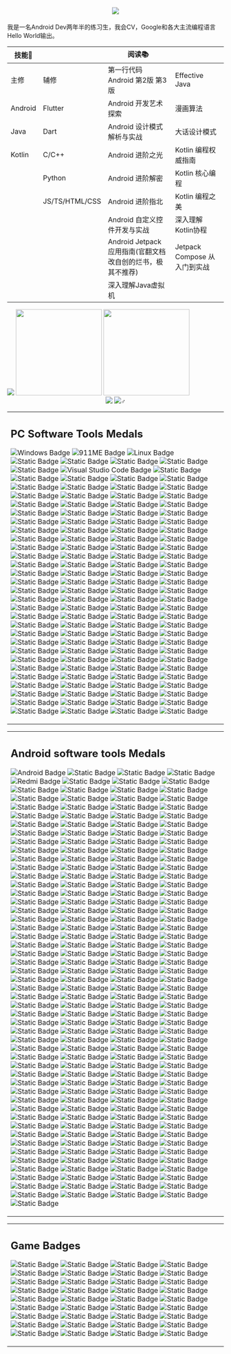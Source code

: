 <h1 align="center"> 
  <a href="https://sunguoqi.com/"> 
    <img src="https://readme-typing-svg.herokuapp.com/?lines=欢迎光临，大佬的点击让我的Github蓬荜生辉!&center=true&size=15"> 
  </a> 
</h1>

我是一名Android Dev两年半的练习生，我会CV，Google和各大主流编程语言Hello World输出。

<!-- 阅读书籍 -->
| 技能🌳    |                | 阅读📚                                   |                        |
|---------|----------------|----------------------------------------|------------------------|
| 主修      | 辅修             | 第一行代码 Android 第2版 第3版                  | Effective Java         |
| Android | Flutter        | Android 开发艺术探索                         | 漫画算法                   |
| Java    | Dart           | Android 设计模式解析与实战                      | 大话设计模式                 |
| Kotlin  | C/C++          | Android 进阶之光                           | Kotlin 编程权威指南          |
|         | Python         | Android 进阶解密                           | Kotlin 核心编程            |
|         | JS/TS/HTML/CSS | Android 进阶指北                           | Kotlin 编程之美            |
|         |                | Android 自定义控件开发与实战                     | 深入理解Kotlin协程           |
|         |                | Android Jetpack 应用指南(官翻文档改自创的烂书，极其不推荐) | Jetpack Compose 从入门到实战 |
|         |                | 深入理解Java虚拟机                            |                        |


<div>
  <!--个性签名-->
  <img src="https://quotes-github-readme.vercel.app/api?type=horizontal&theme=monokai&quote=人生如棋，落子无悔。如箭离弦，永不回头。&author=数星星的少年郎">
  <!-- 统计卡片 -->
  <img height="200px" width=”50%“ src="https://github-readme-stats.vercel.app/api?username=TooWhiteT&show_icons=true&count_private=true&hide=contribs,issues&theme=vue-dark&include_all_commits=true&bg_color=140DEG,4facfe,00f2fe&hide_border=true&locale=cn&icon_color=00f2fe&text_color=ffffff&title_color=e2af598"/>
  <img height="200px" width=”50%“ src="https://github-readme-stats.vercel.app/api/top-langs/?username=TooWhiteT&layout=compact&hide_title=true&bg_color=140DEG,4facfe,00f2fe&hide_border=true&text_color=ffffff"/>
</div>
<!-- 访问数据-->
<div align="center">
  <img src="https://komarev.com/ghpvc/?username=TooWhiteT&amp;label=Views&amp;color=0e75b6&amp;style=flat"style="max-width: 100%;">
  <img src="https://badges.pufler.dev/visits/TooWhiteT/TooWhiteT?color=black&logo=github&style=flat-square">♂
</div>

<!--电脑端
图标地址https://www.shields.io/badges
图标地址https://simpleicons.org/
设置示例
URL  https://img.shields.io/badge/Magisk%20%E9%9D%A2%E5%85%B7-%2368BC71
Markdown  ![Static Badge](https://img.shields.io/badge/Magisk%20%E9%9D%A2%E5%85%B7-%2368BC71)
HTML  <img alt="Static Badge" src="https://img.shields.io/badge/Magisk%20%E9%9D%A2%E5%85%B7-%2368BC71">
参数  
badgeContent   Magisk 面具-#68BC71 
-->
<table><td>
<H2>PC Software Tools Medals</H2>

![Windows Badge](https://img.shields.io/badge/Windows-0078D6?logo=windows&logoColor=fff&style=flat)
![911ME Badge](https://img.shields.io/badge/%E9%9B%B7%E7%A5%9E%20911%20ME-%23541BAE?logo=Alienware&logoColor=white)
![Linux Badge](https://img.shields.io/badge/Linux-FCC624?logo=linux&logoColor=000&style=flat)
![Static Badge](https://img.shields.io/badge/Kali%20Linux-%23557C94?logo=Kali%20Linux&logoColor=white)
![Static Badge](https://img.shields.io/badge/RedHat%20Linux-%23EE0000?logo=RedHat%20Linux&logoColor=white)
![Static Badge](https://img.shields.io/badge/ubunto%20Linux-%23E95420?logo=ubuntu%20Linux&logoColor=white)
![Static Badge](https://img.shields.io/badge/Deepin%20Linux-%23007CFF?logo=Deepin%20Linux&logoColor=white)
![Static Badge](https://img.shields.io/badge/Telegram%20Desktop-%2326A5E4?logo=Telegram&logoColor=white)
![Visual Studio Code Badge](https://img.shields.io/badge/Visual%20Studio%20Code-007ACC?logo=visualstudiocode&logoColor=fff&style=flat)
![Static Badge](https://img.shields.io/badge/Arch%20Linux-%231793D1?logo=Arch%20Linux&logoColor=white)
![Static Badge](https://img.shields.io/badge/GitHub%20Desktop-%23181717?logo=GitHub&logoColor=white)
![Static Badge](https://img.shields.io/badge/VMware%20Workstation%20Pro%20%E8%99%9A%E6%8B%9F%E6%9C%BA-%23607078?logoColor=white)
![Static Badge](https://img.shields.io/badge/Tencent%20QQ-%23EB1923?logo=tencentqq&logoColor=white)
![Static Badge](https://img.shields.io/badge/WeChat-%2307C160?logo=wechat&logoColor=white)
![Static Badge](https://img.shields.io/badge/YouDao%20%E6%9C%89%E9%81%93%E7%BF%BB%E8%AF%91-%23FF0000?logoColor=white)
![Static Badge](https://img.shields.io/badge/WGestures%20%20%E9%BC%A0%E6%A0%87%E6%89%8B%E5%8A%BF-%2340AEF0?logoColor=white)
![Static Badge](https://img.shields.io/badge/uTools%20%20%E8%B6%85%E7%BA%A7%E9%9D%A2%E6%9D%BF-%230C0C0E?logoColor=white)
![Static Badge](https://img.shields.io/badge/To%20Desk%20%E8%BF%9C%E7%A8%8B%E6%8E%A7%E5%88%B6-%2340AEF0?logoColor=white)
![Static Badge](https://img.shields.io/badge/HuoRong%20%E7%81%AB%E7%BB%92%E7%94%B5%E8%84%91%E7%AE%A1%E5%AE%B6-%23FF9E0F?logoColor=white)
![Static Badge](https://img.shields.io/badge/FxSound%20%E9%9F%B3%E6%95%88%E5%9D%87%E8%A1%A1%E5%99%A8-%23000000?logoColor=white)
![Static Badge](https://img.shields.io/badge/Spacedesk%20%E6%97%A0%E7%BA%BF%E6%8B%93%E5%B1%95%E5%B1%8F%E5%B9%95-%23006600?logoColor=white)
![Static Badge](https://img.shields.io/badge/Snipaste%20%E5%BF%AB%E6%8D%B7%E6%88%AA%E5%9B%BE-%2341454A?logoColor=white)
![Static Badge](https://img.shields.io/badge/Clipdiary%20%E5%89%AA%E5%88%87%E6%9D%BF%E5%8E%86%E5%8F%B2-%23FFA500?logoColor=white)
![Static Badge](https://img.shields.io/badge/Xshell%20%E7%BB%88%E7%AB%AF%E8%BF%9E%E6%8E%A5-%23006600?logoColor=white)
![Static Badge](https://img.shields.io/badge/AutoHideDesktopicon%20%E9%9A%90%E8%97%8F%E6%A1%8C%E9%9D%A2%E5%9B%BE%E6%A0%87-%23541BAE?logoColor=white)
![Static Badge](https://img.shields.io/badge/Clash%20VPN%E8%BF%9E%E6%8E%A5-%23A5915F?logoColor=white)
![Static Badge](https://img.shields.io/badge/Xunfei%20%E8%AE%AF%E9%A3%9E%E8%BE%93%E5%85%A5%E6%B3%95-%23003DFF?logoColor=white)
![Static Badge](https://img.shields.io/badge/TanChuangDingWei%20%E7%A8%8B%E5%BA%8F%E7%BB%88%E6%AD%A2%E5%99%A8-%23003DFF?logoColor=white)
![Static Badge](https://img.shields.io/badge/Alist%20%E4%BA%91%E7%9B%98%E6%8C%82%E8%BD%BD-%235A0EF8?logoColor=white)
![Static Badge](https://img.shields.io/badge/Backiee%20%E9%AB%98%E6%B8%85%E5%A3%81%E7%BA%B8-%23FF0000?logoColor=white)
![Static Badge](https://img.shields.io/badge/BookxNote%20%E7%94%B5%E5%AD%90%E4%B9%A6%E9%98%85%E8%AF%BB%E5%99%A8-%2300A98F?logoColor=white)
![Static Badge](https://img.shields.io/badge/Everything%20%E6%96%87%E4%BB%B6%E6%90%9C%E7%B4%A2-%23FF9E0F?logoColor=white)
![Static Badge](https://img.shields.io/badge/SecureCRT%20%E7%BB%88%E7%AB%AF%E8%BF%9E%E6%8E%A5-%23000B1D?logoColor=white)
![Static Badge](https://img.shields.io/badge/ScreenRecorder%20%E8%A7%86%E9%A2%91%E6%A0%BC%E5%BC%8F%E8%BD%AC%E6%8D%A2-%235A45FF?logoColor=white)
![Static Badge](https://img.shields.io/badge/DnsJumper%20DNS%E4%BC%98%E9%80%89-%230ABF53?logoColor=white)
![Static Badge](https://img.shields.io/badge/Notepad3%20%E7%AE%80%E5%8D%95%E9%AB%98%E4%BA%AE%E6%96%87%E6%9C%AC%E7%BC%96%E8%BE%91%E5%99%A8-%23FF0000?logoColor=white)
![Static Badge](https://img.shields.io/badge/Bandicame%20%E7%8F%AD%E8%BF%AA%E5%BD%95%E5%B1%8F-%23FF5A00?logoColor=white)
![Static Badge](https://img.shields.io/badge/Windows%2011%20Manager%20%E7%B3%BB%E7%BB%9F%E7%AE%A1%E7%90%86-%23A100FF?logoColor=white)
![Static Badge](https://img.shields.io/badge/MemReduct%20%E5%86%85%E5%AD%98%E6%B8%85%E7%90%86-%2383B81A?logoColor=white)
![Static Badge](https://img.shields.io/badge/Microsoft%20Edge%20%E6%B5%8F%E8%A7%88%E5%99%A8-%23006600?logoColor=white)
![Static Badge](https://img.shields.io/badge/FireFox%20%E6%B5%8F%E8%A7%88%E5%99%A8-%23FF0000?logoColor=white)
![Static Badge](https://img.shields.io/badge/QQmusic%20QQ%E9%9F%B3%E4%B9%90-%2383B81A?logoColor=white)
![Static Badge](https://img.shields.io/badge/Dock%20%E7%8A%B6%E6%80%81%E6%A0%8F%E4%BC%98%E5%8C%96-%23A100FF?logoColor=white)
![Static Badge](https://img.shields.io/badge/Trays%20%E7%8A%B6%E6%80%81%E6%A0%8F%E9%80%8F%E6%98%8E-%2331A8FF?logoColor=white)
![Static Badge](https://img.shields.io/badge/Iqiyi%20%E7%88%B1%E5%A5%87%E8%89%BA%E4%B8%87%E8%83%BD%E6%92%AD%E6%94%BE%E5%99%A8-%230ABF53?logoColor=white)
![Static Badge](https://img.shields.io/badge/Potplayer%20%E4%B8%87%E8%83%BD%E6%92%AD%E6%94%BE%E5%99%A8-%2302458D?logoColor=white)
![Static Badge](https://img.shields.io/badge/Steam%20%E6%B8%B8%E6%88%8F%E5%B9%B3%E5%8F%B0-%237D00FF?logo=steam&logoColor=white)
![Static Badge](https://img.shields.io/badge/WPS%20Office%20%E5%8A%9E%E5%85%AC%E5%B7%A5%E5%85%B7-%23FC4C02?logoColor=white)
![Static Badge](https://img.shields.io/badge/Gitmind%20%E6%80%9D%E7%BB%B4%E5%AF%BC%E5%9B%BE-%23FF9E0F?logoColor=white)
![Static Badge](https://img.shields.io/badge/Git%20%E7%89%88%E6%9C%AC%E6%8E%A7%E5%88%B6-%23F05032?logo=Git&logoColor=white)
![Static Badge](https://img.shields.io/badge/Thunder%20%E8%BF%85%E9%9B%B7-%230085CA?logoColor=white)
![Static Badge](https://img.shields.io/badge/Xftp%20%E6%96%87%E4%BB%B6%E4%BC%A0%E8%BE%93-%23006600?logoColor=white)
![Static Badge](https://img.shields.io/badge/WangYi%20Music%20%E7%BD%91%E6%98%93%E4%BA%91%E9%9F%B3%E4%B9%90-%23FF0000?logoColor=white)
![Static Badge](https://img.shields.io/badge/VNC%20Viewer%20%E8%99%9A%E6%8B%9F%E7%BD%91%E7%BB%9C%E6%8E%A7%E5%88%B6%E5%8F%B0-%23000000?logoColor=white)
![Static Badge](https://img.shields.io/badge/Tencent%20Meet%20%E8%85%BE%E8%AE%AF%E4%BC%9A%E8%AE%AE-%23512BD4?logoColor=white)
![Static Badge](https://img.shields.io/badge/FirPE%20%E7%B3%BB%E7%BB%9F%E9%A2%84%E5%AE%89%E8%A3%85-%230170FE?logoColor=white)
![Static Badge](https://img.shields.io/badge/BlueStacks%20%E5%AE%89%E5%8D%93%E6%A8%A1%E6%8B%9F%E5%99%A8-%2383B81A?logoColor=white)
![Static Badge](https://img.shields.io/badge/Leidian%20%E9%9B%B7%E7%94%B5%E5%AE%89%E5%8D%93%E6%A8%A1%E6%8B%9F%E5%99%A8-%23FF9E0F?logoColor=white)
![Static Badge](https://img.shields.io/badge/VirtualDrivemaster%20%E8%99%9A%E6%8B%9F%E5%85%89%E9%A9%B1-%23FF4747?logoColor=white)
![Static Badge](https://img.shields.io/badge/Cisco%20Packet%20Tracer%20%E6%80%9D%E7%A7%91%E7%BD%91%E7%BB%9C%E6%A8%A1%E6%8B%9F%E5%99%A8-%230ABF53?logoColor=white)
![Static Badge](https://img.shields.io/badge/H3C%20Cloud%20Lab%20%E5%8D%8E%E4%B8%89%E7%BD%91%E7%BB%9C%E6%A8%A1%E6%8B%9F%E5%99%A8-%23C22127?logoColor=white)
![Static Badge](https://img.shields.io/badge/Eclipse%20IDE%20%20IDE%E5%BC%80%E5%8F%91%E5%B7%A5%E5%85%B7-%23A81C7D?logoColor=white)
![Static Badge](https://img.shields.io/badge/Fiddler%20%E7%BD%91%E7%BB%9C%E5%97%85%E6%8E%A2%E5%99%A8-%2368A51C?logoColor=white)
![Static Badge](https://img.shields.io/badge/CSNAS%20%E7%A7%91%E6%9D%A5%E7%BD%91%E7%BB%9C%E5%88%86%E6%9E%90-%23A8B9CC?logoColor=white)
![Static Badge](https://img.shields.io/badge/V2ray%20VPN%E8%BF%9E%E6%8E%A5-%230052CC?logoColor=white)
![Static Badge](https://img.shields.io/badge/Rengong%20Desktop%20%E4%BA%8C%E6%AC%A1%E5%85%83%E4%BA%BA%E5%B7%A5%E6%A1%8C%E9%9D%A2-%230062AD?logoColor=white)
![Static Badge](https://img.shields.io/badge/Bitdock%20%E5%B7%A5%E5%85%B7%E6%A0%8F%E4%BC%98%E5%8C%96-%23EE6123?logoColor=white)
![Static Badge](https://img.shields.io/badge/GNS3%20%E7%BD%91%E7%BB%9C%E4%BB%BF%E7%9C%9F-%2300DD00?logoColor=white)
![Static Badge](https://img.shields.io/badge/Wireshark%20%E7%BD%91%E7%BB%9C%E5%88%86%E6%9E%90-%23EE3322?logoColor=white)
![Static Badge](https://img.shields.io/badge/MSY2%20%20Linux%20%E7%BB%88%E7%AB%AF%E5%A4%96%E5%A3%B3-%2377216F?logoColor=white)
![Static Badge](https://img.shields.io/badge/Nmap%20%E7%BD%91%E7%BB%9C%E6%89%AB%E6%8F%8F-%2300C244?logoColor=white)
![Static Badge](https://img.shields.io/badge/Pycharm%20%E4%BB%A3%E7%A0%81%E7%BC%96%E8%BE%91%E5%99%A8-%23000000?logoColor=white)
![Static Badge](https://img.shields.io/badge/Specinker%20%E9%9F%B3%E4%B9%90%E5%8F%AF%E8%A7%86%E5%8C%96-%23FF0000?logoColor=white)
![Static Badge](https://img.shields.io/badge/TypeEasy%20%E9%87%91%E5%B1%B1%E6%89%93%E5%AD%97%E9%80%9A-%23FF9E0F?logoColor=white)
![Static Badge](https://img.shields.io/badge/WSL%20%E5%AE%89%E5%8D%93%E5%AD%90%E7%B3%BB%E7%BB%9F-%2368BC71?logoColor=white)
![Static Badge](https://img.shields.io/badge/StarWind%20V2V%20Converter%20%E9%95%9C%E5%83%8F%E8%BD%AC%E6%8D%A2-%239999FF?logoColor=white)
![Static Badge](https://img.shields.io/badge/Virtualbox%20%E5%BC%80%E6%BA%90%E8%99%9A%E6%8B%9F%E6%9C%BA-%237E4DD2?logoColor=white)
![Static Badge](https://img.shields.io/badge/ADB%20%E5%AE%89%E5%8D%93%E8%B0%83%E8%AF%95%E6%A1%A5-%2300B388?logoColor=white)
![Static Badge](https://img.shields.io/badge/Lively%20Wallpaper%20%E5%BC%80%E6%BA%90%E8%A7%86%E9%A2%91%E5%A3%81%E7%BA%B8-%23E9568E?logoColor=white)
![Static Badge](https://img.shields.io/badge/Collithel%20Windows%20%E8%B6%85%E7%BA%A7%E7%AE%A1%E7%90%86%E5%99%A8-%239146FF?logoColor=white)
![Static Badge](https://img.shields.io/badge/Chipgenius%20USB%E8%8A%AF%E7%89%87%E6%A3%80%E6%B5%8B-%233DDC84?logoColor=white)
![Static Badge](https://img.shields.io/badge/IDM%20%E7%BD%91%E7%BB%9C%E4%B8%8B%E8%BD%BD%E5%99%A8-%230033FF?logoColor=white)
![Static Badge](https://img.shields.io/badge/AOMEIPartAssist%20%E5%82%B2%E6%A2%85%E5%88%86%E5%8C%BA-%233399FF?logoColor=white)
![Static Badge](https://img.shields.io/badge/DiskGenius%20%E5%A4%A9%E6%89%8D%E5%88%86%E5%8C%BA-%23F8DC75?logoColor=white)
![Static Badge](https://img.shields.io/badge/Rufus%20%E5%90%AF%E5%8A%A8U%E7%9B%98%E5%88%B6%E4%BD%9C%E5%99%A8-%230D96F6?logoColor=white)
![Static Badge](https://img.shields.io/badge/HEU%20KMS%20%20%E7%B3%BB%E7%BB%9F%E6%BF%80%E6%B4%BB-%231904DA?logoColor=white)
![Static Badge](https://img.shields.io/badge/Process%20Lasso%20%E8%BF%9B%E7%A8%8B%E4%BC%98%E5%8C%96-%2349B48A?logoColor=white)
![Static Badge](https://img.shields.io/badge/UltraISO%20%E9%95%9C%E5%83%8F%E5%88%B6%E4%BD%9C-%23FF5A00?logoColor=white)
![Static Badge](https://img.shields.io/badge/SQLiteSpy%20%E6%95%B0%E6%8D%AE%E5%BA%93%E7%AE%A1%E7%90%86-%2313AFF0?logoColor=white)
![Static Badge](https://img.shields.io/badge/WinBin2Iso%20%E4%BA%8C%E8%BF%9B%E5%88%B6%E8%BD%AC%E9%95%9C%E5%83%8F-%23E40046?logoColor=white)
![Static Badge](https://img.shields.io/badge/Quicker%20%E5%BF%AB%E9%80%9F%E5%90%AF%E5%8A%A8%E5%99%A8-%233884FF?logoColor=white)
![Static Badge](https://img.shields.io/badge/QuickCut%20%E5%BC%80%E6%BA%90%E8%A7%86%E9%A2%91%E5%A4%84%E7%90%86-%23ECD53F?logoColor=white)
![Static Badge](https://img.shields.io/badge/Directory%20Monitor%20%E6%96%87%E4%BB%B6%E5%A4%B9%E7%9B%91%E8%A7%86-%23FF0000?logoColor=white)
![Static Badge](https://img.shields.io/badge/ScreenToGif%20%E5%8A%A8%E6%80%81%E5%9B%BE%E7%89%87%E5%88%B6%E4%BD%9C-%239999FF?logoColor=white)
![Static Badge](https://img.shields.io/badge/MarineAquarium%20%E6%B5%B7%E5%BA%95%E4%B8%96%E7%95%8C%E5%B1%8F%E5%B9%95%E4%BF%9D%E6%8A%A4-%230DBDFF?logoColor=white)
![Static Badge](https://img.shields.io/badge/Shadow%20Defender%20%E5%BD%B1%E5%AD%90%E7%B3%BB%E7%BB%9F-%237E4DD2?logoColor=white)
![Static Badge](https://img.shields.io/badge/Enigmavb%20%E5%8D%95%E5%90%AF%E5%8A%A8%E7%A8%8B%E5%BA%8F%E5%88%B6%E4%BD%9C-%23FF0000?logoColor=white)
![Static Badge](https://img.shields.io/badge/HttpDataServer%20%E7%BD%91%E7%BB%9C%E6%96%87%E4%BB%B6%E6%9C%8D%E5%8A%A1%E5%99%A8-%234053D6?logoColor=white)
![Static Badge](https://img.shields.io/badge/Appserv%20%20PHP%20%E7%BD%91%E9%A1%B5%E6%9E%B6%E7%AB%99%E5%B7%A5%E5%85%B7%E7%BB%84%E5%90%88%E5%8C%85-%23FF4F8B?logoColor=white)
![Static Badge](https://img.shields.io/badge/Aida64%20%E6%80%A7%E8%83%BD%E6%B5%8B%E8%AF%95-%23FF6A00?logoColor=white)
![Static Badge](https://img.shields.io/badge/Wiztree%20Portable%20%E6%96%87%E4%BB%B6%E7%9B%AE%E5%BD%95%E5%88%86%E6%9E%90-%23232F3E?logoColor=white)
![Static Badge](https://img.shields.io/badge/WifiInfoView%20%E6%97%A0%E7%BA%BF%E7%BD%91%E7%BB%9C%E4%BF%A1%E6%81%AF%E6%9F%A5%E7%9C%8B-%23569A31?logoColor=white)
![Static Badge](https://img.shields.io/badge/LostMyPassword%20%E5%AF%86%E7%A0%81%E6%89%BE%E5%9B%9E-%233DDC84?logoColor=white)
![Static Badge](https://img.shields.io/badge/Motrix%20%E7%BD%91%E7%BB%9C%E4%B8%8B%E8%BD%BD%E5%99%A8-%23DD0031?logoColor=white)
![Static Badge](https://img.shields.io/badge/Xdown%20%E7%BD%91%E7%BB%9C%E4%B8%8B%E8%BD%BD%E5%99%A8-%23173B3F?logoColor=white)
![Static Badge](https://img.shields.io/badge/BitComet%20%E7%BD%91%E7%BB%9C%E4%B8%8B%E8%BD%BD%E5%99%A8-%23A81C7D?logoColor=white)
![Static Badge](https://img.shields.io/badge/Gnirehtet%20USB%E7%BD%91%E7%BB%9C%E5%85%B1%E4%BA%AB-%23A81C7D?logoColor=white)
![Static Badge](https://img.shields.io/badge/Dism%20%E9%95%9C%E5%83%8F%E7%AE%A1%E7%90%86-%23E8E8E8?logoColor=white)
![Static Badge](https://img.shields.io/badge/WPD%20%E6%9D%83%E9%99%90%E7%AE%A1%E7%90%86-%23FDEE21?logoColor=white)
![Static Badge](https://img.shields.io/badge/WTGA%20U%E7%9B%98%E7%B3%BB%E7%BB%9F-%23E6526F?logoColor=white)
![Static Badge](https://img.shields.io/badge/Ventoy%20U%E7%9B%98%E7%B3%BB%E7%BB%9F-%23F09D13?logoColor=white)
![Static Badge](https://img.shields.io/badge/7zip%20%E5%BC%80%E6%BA%90%E5%8E%8B%E7%BC%A9%E5%8C%85%E7%AE%A1%E7%90%86%E5%99%A8-%23ED145B?logoColor=white)
![Static Badge](https://img.shields.io/badge/Keyda%20%E9%94%AE%E7%9B%98%E9%9F%B3%E6%95%88-%23311C87?logoColor=white)
![Static Badge](https://img.shields.io/badge/Letasoft%20Sound%20Booster%20%E9%9F%B3%E9%87%8F%E6%94%BE%E5%A4%A7%E5%99%A8-%23231F20?logoColor=white)
![Static Badge](https://img.shields.io/badge/TUPortable%20%E5%B9%B2%E5%87%80%E5%8D%B8%E8%BD%BD%E7%A8%8B%E5%BA%8F-%23F09D13?logoColor=white)
![Static Badge](https://img.shields.io/badge/ProjectEye%20%E4%BD%BF%E7%94%A8%E6%97%B6%E9%97%B4%E6%8F%90%E9%86%92-%23FDEE21?logoColor=white)
![Static Badge](https://img.shields.io/badge/WinFR%20%E6%95%B0%E6%8D%AE%E6%81%A2%E5%A4%8D-%23311C87?logoColor=white)
![Static Badge](https://img.shields.io/badge/ScreenWings%20%E9%98%B2%E5%BD%95%E5%B1%8F-%239933CC?logoColor=white)
![Static Badge](https://img.shields.io/badge/Baidu%20Pan%20%E7%99%BE%E5%BA%A6%E7%BD%91%E7%9B%98-%23F8DC75?logoColor=white)
![Static Badge](https://img.shields.io/badge/Aliyundrive%20%E9%98%BF%E9%87%8C%E7%BD%91%E7%9B%98-%230D96F6?logoColor=white)
![Static Badge](https://img.shields.io/badge/XunLei%20Pan%20%E8%BF%85%E9%9B%B7%E7%BD%91%E7%9B%98-%23EF7B4D?logoColor=white)
![Static Badge](https://img.shields.io/badge/Quark%20Pan%20%E5%A4%B8%E5%85%8B%E7%BD%91%E7%9B%98-%2368A51C?logoColor=white)
<td>
</table>

<!--安卓徽章
图标地址https://www.shields.io/badges
图标地址https://simpleicons.org/
设置示例
URL  https://img.shields.io/badge/Magisk%20%E9%9D%A2%E5%85%B7-%2368BC71
Markdown  ![Static Badge](https://img.shields.io/badge/Magisk%20%E9%9D%A2%E5%85%B7-%2368BC71)
HTML  <img alt="Static Badge" src="https://img.shields.io/badge/Magisk%20%E9%9D%A2%E5%85%B7-%2368BC71">
参数  
badgeContent   Magisk 面具-#68BC71 
-->
<table><td>
<H2>Android software tools Medals</H2>

![Android Badge](https://img.shields.io/badge/Android-%233DDC84?logo=Android&logoColor=white)
![Static Badge](https://img.shields.io/badge/Xiaomi%20Pad%205%20for%20Windows%2FAndroid-%2329F1FB?logo=SourceHut&logoColor=white)
![Static Badge](https://img.shields.io/badge/Xiaomi%20Buds%204%20Pro-%23BC52EE?logo=xiaomi&logoColor=white)
![Static Badge](https://img.shields.io/badge/Redmi%20Watch%203-%23FF6900?logo=xiaomi&logoColor=white)
![Redmi Badge](https://img.shields.io/badge/Redmi%20K50%20Ultra-%23FF6550?logo=xiaomi&logoColor=white)
![Static Badge](https://img.shields.io/badge/Redmi%20K30-%23FF6900?logo=xiaomi&logoColor=white)
![Static Badge](https://img.shields.io/badge/Redmi%20Note%207-%23FF6900?logo=xiaomi&logoColor=white)
![Static Badge](https://img.shields.io/badge/Redmi%20Note%204-%23FF6900?logo=xiaomi&logoColor=white)
![Static Badge](https://img.shields.io/badge/Redmi%20Note-%23FF6900?logo=xiaomi&logoColor=white)
![Static Badge](https://img.shields.io/badge/Xiaomi%202A-%23FF6900?logo=xiaomi&logoColor=white)
![Static Badge](https://img.shields.io/badge/FV%E6%82%AC%E6%B5%AE%E7%90%83-%23C925D1?logoColor=white)
![Static Badge](https://img.shields.io/badge/BookxNote%20%E7%94%B5%E5%AD%90%E4%B9%A6%E9%98%85%E8%AF%BB%E5%99%A8-%23512BD4?logoColor=white)
![Static Badge](https://img.shields.io/badge/Muviz%20Edge%20%E9%9F%B3%E4%B9%90%E5%8F%AF%E8%A7%86%E5%8C%96-%2340AEF0?logoColor=white)
![Static Badge](https://img.shields.io/badge/OffScreen%20%E4%BD%BF%E7%94%A8%E6%97%B6%E9%97%B4%E6%8F%90%E9%86%92-%23ECD53F?logoColor=white)
![Static Badge](https://img.shields.io/badge/Termux%20%E8%B6%85%E7%BA%A7%E7%BB%88%E7%AB%AF-%23000000?logoColor=white)
![Static Badge](https://img.shields.io/badge/DNS%20Changer%20DNS%E5%88%87%E6%8D%A2-%23EF2D5E?logoColor=white)
![Static Badge](https://img.shields.io/badge/DevCheck%20%E7%B3%BB%E7%BB%9F%E4%BF%A1%E6%81%AF-%23071D49?logoColor=white)
![Static Badge](https://img.shields.io/badge/WiFiAnalyzer%20%E6%97%A0%E7%BA%BF%E7%BD%91%E7%BB%9C%E6%9F%A5%E7%9C%8B-%2300A98F?logoColor=white)
![Static Badge](https://img.shields.io/badge/LocalSend%20%E5%B1%80%E5%9F%9F%E7%BD%91%E6%96%87%E4%BB%B6%E5%85%B1%E4%BA%AB-%23FF0000?logoColor=white)
![Static Badge](https://img.shields.io/badge/Magisk%20Root%E9%9D%A2%E5%85%B7-%2383B81A?logoColor=white)
![Static Badge](https://img.shields.io/badge/Edge%20%E6%B5%8F%E8%A7%88%E5%99%A8-%230085CA?logoColor=white)
![Static Badge](https://img.shields.io/badge/GitMind%20%E6%80%9D%E7%BB%B4%E5%AF%BC%E5%9B%BE-%2334567C?logoColor=white)
![Static Badge](https://img.shields.io/badge/Sharik%20%E5%B1%80%E5%9F%9F%E7%BD%91%E6%96%87%E4%BB%B6%E5%88%86%E4%BA%AB-%23000000?logoColor=white)
![Static Badge](https://img.shields.io/badge/ToDesk%20%E8%BF%9C%E7%A8%8B%E6%8E%A7%E5%88%B6-%23008FC7?logoColor=white)
![Static Badge](https://img.shields.io/badge/IDM%2B%20%E7%BD%91%E7%BB%9C%E4%B8%8B%E8%BD%BD%E5%99%A8-%23FF0000?logoColor=white)
![Static Badge](https://img.shields.io/badge/Clash%20VPN%E8%BF%9E%E6%8E%A5-%23071D49?logoColor=white)
![Static Badge](https://img.shields.io/badge/VPN%20%E7%83%AD%E7%82%B9-%238D73B0)
![Static Badge](https://img.shields.io/badge/AnXray%20VPN%E8%BF%9E%E6%8E%A5-%23FF9E0F?logoColor=white)
![Static Badge](https://img.shields.io/badge/KSWEB%20%E7%BD%91%E7%BB%9C%E5%BC%80%E5%8F%91%E6%9C%8D%E5%8A%A1%E5%99%A8-%23EA4AAA)
![Static Badge](https://img.shields.io/badge/Gmail%20%E8%B0%B7%E6%AD%8C%E9%82%AE%E7%AE%B1-%239999FF?logoColor=white)
![Static Badge](https://img.shields.io/badge/Play%20Store%20%E8%B0%B7%E6%AD%8C%E5%95%86%E5%BA%97-%2368BC71?logoColor=white)
![Static Badge](https://img.shields.io/badge/TapTap%20%E6%B8%B8%E6%88%8F%E5%95%86%E5%BA%97-%23892CA0?logoColor=white)
![Static Badge](https://img.shields.io/badge/APKPure%20%E8%BD%AF%E4%BB%B6%E5%95%86%E5%BA%97-%2334E27A?logoColor=white)
![Static Badge](https://img.shields.io/badge/Telegram%20%E5%B0%8F%E9%A3%9E%E6%9C%BA-%235A45FF?logoColor=white)
![Static Badge](https://img.shields.io/badge/Twitter%20%E6%8E%A8%E7%89%B9-%23FF0000?logoColor=white)
![Static Badge](https://img.shields.io/badge/You%20Tube%20%E6%B2%B9%E7%AE%A1-%23FF61F6?logoColor=white)
![Static Badge](https://img.shields.io/badge/PornHub%20%E9%BB%84%E8%89%B2-%23FF9A00?logoColor=white)
![Static Badge](https://img.shields.io/badge/BiliBili%20%E5%93%94%E5%93%A9%E5%93%94%E5%93%A9-%233584E3?logoColor=white)
![Static Badge](https://img.shields.io/badge/TIkTok%20%E6%8A%96%E9%9F%B3-%2377216F?logoColor=white)
![Static Badge](https://img.shields.io/badge/Linux%20Man%20%20Linux%20%E5%91%BD%E4%BB%A4-%239999FF?logoColor=white)
![Static Badge](https://img.shields.io/badge/F_Droid%20%E5%BA%94%E7%94%A8%E5%95%86%E5%BA%97-%23FF3366?logoColor=white)
![Static Badge](https://img.shields.io/badge/JuiceSSH%20%E5%8A%A0%E5%AF%86%E8%BF%9E%E6%8E%A5-%230ABF53?logoColor=white)
![Static Badge](https://img.shields.io/badge/VNC%20Viewer%20%E8%99%9A%E6%8B%9F%E6%98%BE%E7%A4%BA%E5%99%A8-%230B2343?logoColor=white)
![Static Badge](https://img.shields.io/badge/VMOS%20Pro%20%E5%AE%89%E5%8D%93%E8%99%9A%E6%8B%9F%E6%9C%BA-%23C22127?logoColor=white)
![Static Badge](https://img.shields.io/badge/Open2share%20%E5%BC%80%E6%94%BE%E5%88%86%E4%BA%AB%E6%96%87%E4%BB%B6-%237A1FA2?logoColor=white)
![Static Badge](https://img.shields.io/badge/Shizuku%20ADB%E6%9D%83%E9%99%90%E6%8E%A7%E5%88%B6-%2300B388?logoColor=white)
![Static Badge](https://img.shields.io/badge/Fake%20Location%20%E4%BD%8D%E7%BD%AE%E6%A8%A1%E6%8B%9F-%23FFDF6F?logoColor=white)
![Static Badge](https://img.shields.io/badge/VIPER%20HiFi%20%E6%97%A0%E6%8D%9F%E9%9F%B3%E4%B9%90-%2300B265?logoColor=white)
![Static Badge](https://img.shields.io/badge/Magisk%20%E9%9D%A2%E5%85%B7-%2368BC71)
![Static Badge](https://img.shields.io/badge/LSPosed%20%E8%80%81%E8%89%B2%E8%83%9A%E6%A8%A1%E5%9D%97-%23FF0082?logoColor=white)
![Static Badge](https://img.shields.io/badge/Cemiuiler%20MIUI%E7%B3%BB%E7%BB%9F%E4%BC%98%E5%8C%96-%2334567C?logoColor=%2334567C)
![Static Badge](https://img.shields.io/badge/Cleaner%20%E5%AD%98%E5%82%A8%E9%9A%94%E7%A6%BB-%239999FF)
![Static Badge](https://img.shields.io/badge/%E9%9A%90%E8%97%8F%E5%BA%94%E7%94%A8%E5%88%97%E8%A1%A8-%23D0271D)
![Static Badge](https://img.shields.io/badge/Applist%20Detector%20%E9%9A%90%E8%97%8F%E5%BA%94%E7%94%A8%E5%88%97%E8%A1%A8%E6%A3%80%E6%B5%8B-%2331A8FF)
![Static Badge](https://img.shields.io/badge/%E7%AE%97%E6%B3%95%E5%8A%A9%E6%89%8B%20%E8%B0%83%E8%AF%95%E5%B7%A5%E5%85%B7-%23ED2B88)
![Static Badge](https://img.shields.io/badge/%E9%9A%90%E8%97%8F%E6%9C%80%E8%BF%91%E4%BB%BB%E5%8A%A1-%23FFA500)
![Static Badge](https://img.shields.io/badge/AppRetention%20%E5%BA%94%E7%94%A8%E5%90%8E%E5%8F%B0%E4%BF%9D%E6%B4%BB-%2301FF95)
![Static Badge](https://img.shields.io/badge/webview%E4%B8%8A%E9%95%BF%E6%8C%89%E5%A4%8D%E5%88%B6%E9%93%BE%E6%8E%A5-%2340D1F5)
![Static Badge](https://img.shields.io/badge/Blocker%20%E8%BD%AF%E4%BB%B6%E5%8C%85%E7%AE%A1%E7%90%86%E5%99%A8-%233DDC84)
![Static Badge](https://img.shields.io/badge/%E5%88%9B%E5%BB%BA%E5%BF%AB%E6%8D%B7%E6%96%B9%E5%BC%8F-%2331A8FF)
![Static Badge](https://img.shields.io/badge/Dia%20%E5%AF%B9%E8%AF%9D%E6%A1%86%E5%BC%BA%E5%88%B6%E5%8F%96%E6%B6%88-%23F8991C)
![Static Badge](https://img.shields.io/badge/Guise%20%E8%AE%BE%E5%A4%87%E5%8F%82%E6%95%B0%E4%BF%AE%E6%94%B9-%23ED1C24)
![Static Badge](https://img.shields.io/badge/App%20Cloner%20%E5%BA%94%E7%94%A8%E5%85%8B%E9%9A%86-%2302A9FF)
![Static Badge](https://img.shields.io/badge/Inspeckage%20%E5%8A%A8%E6%80%81%E5%88%86%E6%9E%90%E5%B7%A5%E5%85%B7-%23FCBFBD)
![Static Badge](https://img.shields.io/badge/Wakey%20%E5%B1%8F%E5%B9%95%E5%B8%B8%E4%BA%AE-%23BC52EE)
![Static Badge](https://img.shields.io/badge/%E6%98%9F%E7%A9%BA%E8%AF%AD%E9%9F%B3%E7%A7%80%20%E8%B0%83%E7%94%A8%E6%96%87%E6%9C%AC%E8%AF%AD%E9%9F%B3%E6%9C%97%E8%AF%BB-%23F47216)
![Static Badge](https://img.shields.io/badge/Scene%20Root%E7%B3%BB%E7%BB%9F%E4%BC%98%E5%8C%96-%2300CCBC?logoColor=white)
![Static Badge](https://img.shields.io/badge/LX%20Music%20%E8%90%BD%E9%9B%AA%E9%9F%B3%E4%B9%90-%236CADDF?logoColor=white)
![Static Badge](https://img.shields.io/badge/Listen%201%20%E9%9F%B3%E4%B9%90%E5%BA%93-%231955FF?logoColor=white)
![Static Badge](https://img.shields.io/badge/M3u8loader%20%E5%9C%A8%E7%BA%BF%E8%A7%86%E9%A2%91%E4%B8%8B%E8%BD%BD%E5%99%A8-%2392003B?logoColor=white)
![Static Badge](https://img.shields.io/badge/Authenticator%20%20%E5%BE%AE%E8%BD%AF%E8%BA%AB%E4%BB%BD%E8%AE%A4%E8%AF%81%E5%99%A8-%2300F200?logoColor=white)
![Static Badge](https://img.shields.io/badge/Mushrooms%20app%20%E8%98%91%E8%8F%87%E7%9F%A5%E8%AF%86-%23F8C300?logoColor=white)
![Static Badge](https://img.shields.io/badge/Knots%203D%20%E7%BB%B3%E7%BB%93%E7%9F%A5%E8%AF%86-%23A50034?logoColor=white)
![Static Badge](https://img.shields.io/badge/Atlas%20%E4%BA%BA%E4%BD%93%E7%BB%93%E6%9E%84%E5%9B%BE-%23F46800)
![Static Badge](https://img.shields.io/badge/Human%20body%20(female)%20%20%E4%BA%BA%E4%BD%93%E7%BB%93%E6%9E%84%E5%9B%BE%E5%A5%B3-%23F46800)
![Static Badge](https://img.shields.io/badge/Human%20body%20(male)%20%20%E4%BA%BA%E4%BD%93%E7%BB%93%E6%9E%84%E5%9B%BE%E7%94%B7-%23F46800)
![Static Badge](https://img.shields.io/badge/Spacedesk%20%E6%97%A0%E7%BA%BF%E6%8B%93%E5%B1%95%E5%B1%8F%E5%B9%95-spacedesk?logoColor=white)
![Static Badge](https://img.shields.io/badge/PCAPdroid%20mitm%20%E6%B5%81%E9%87%8F%E6%95%B0%E6%8D%AE%E8%A7%A3%E5%AF%86-%23A70023?logoColor=white)
![Static Badge](https://img.shields.io/badge/Alook%20%E6%94%B6%E8%97%8F%E5%AF%BC%E8%88%AA%E6%B5%8F%E8%A7%88%E5%99%A8-%23007A73?logoColor=white)
![Static Badge](https://img.shields.io/badge/TIM%20QQ%E5%8A%9E%E5%85%AC%E7%89%88-%23FF9900?logoColor=white)
![Static Badge](https://img.shields.io/badge/%E5%B8%83%E4%B8%81%E6%89%AB%E6%8F%8F-%23FFF000?logoColor=white)
![Static Badge](https://img.shields.io/badge/%E6%89%8B%E6%9C%BAPPT-%23F01A30?logoColor=white)
![Static Badge](https://img.shields.io/badge/%E8%BF%9C%E7%A8%8B%E8%A7%A3%E9%94%81-%23F40552?logoColor=white)
![Static Badge](https://img.shields.io/badge/%E6%A3%80%E6%91%84-%2300AEEF?logoColor=white)
![Static Badge](https://img.shields.io/badge/%E5%B0%8FX%E5%88%86%E8%BA%AB-%233D03A7?logoColor=white)
![Static Badge](https://img.shields.io/badge/%E7%9F%AD%E4%BF%A1%E8%BD%AC%E5%8F%91%E5%99%A8-%23F2712B?logoColor=white)
![Static Badge](https://img.shields.io/badge/%E7%BA%A2%E5%8C%85%E7%8C%8E%E6%89%8B-%23FCEF40?logoColor=white)
![Static Badge](https://img.shields.io/badge/%E4%B8%AD%E5%9B%BD%E5%9C%B0%E5%9B%BE-%237F5AB6?logoColor=white)
![Static Badge](https://img.shields.io/badge/AGC%20gcam84%20%E8%B0%B7%E6%AD%8C%E7%9B%B8%E6%9C%BA-%232378FF96)
![Static Badge](https://img.shields.io/badge/LMC8.4%20GoogleCameraEngR15%20%E8%B0%B7%E6%AD%8C%E7%9B%B8%E6%9C%BA-%232378FF96)
![Static Badge](https://img.shields.io/badge/LMC8.4%20GoogleCameraEngR18F1%20%E8%B0%B7%E6%AD%8C%E7%9B%B8%E6%9C%BA-%232378FF96)
![Static Badge](https://img.shields.io/badge/samsung_ruler%20%E8%B0%B7%E6%AD%8C%E7%9B%B8%E6%9C%BA-%232378FF96)
![Static Badge](https://img.shields.io/badge/%E8%AF%95%E5%8F%91%E5%9E%8B%E7%9B%B8%E6%9C%BA-%232378FF96)
![Static Badge](https://img.shields.io/badge/ProCCD%20%E7%9B%B8%E6%9C%BA-%232378FF96)
![Static Badge](https://img.shields.io/badge/FIMO%20%E7%9B%B8%E6%9C%BA-%232378FF96)
![Static Badge](https://img.shields.io/badge/ReLens%20%E7%9B%B8%E6%9C%BA-%232378FF96)
![Static Badge](https://img.shields.io/badge/OldRoll%20%E7%9B%B8%E6%9C%BA-%232378FF96)
![Static Badge](https://img.shields.io/badge/Binoculars%2035x%20zoom%20%E7%9B%B8%E6%9C%BA-%232378FF96)
![Static Badge](https://img.shields.io/badge/%E9%9A%90%E7%A7%98%E7%9B%B8%E6%9C%BA-%232378FF96)
![Static Badge](https://img.shields.io/badge/%E7%8E%A9%E7%BE%8E%E7%9B%B8%E6%9C%BA-%232378FF96)
![Static Badge](https://img.shields.io/badge/%E7%9B%91%E6%8E%A7%E7%9B%B8%E6%9C%BA-%232378FF96)
![Static Badge](https://img.shields.io/badge/%E9%92%88%E5%AD%94%E6%8E%A2%E6%B5%8B%E5%99%A8%20%E7%9B%B8%E6%9C%BA-%232378FF96)
![Static Badge](https://img.shields.io/badge/%E5%B9%BF%E8%A7%92%E7%9B%B8%E6%9C%BA-%232378FF96)
![Static Badge](https://img.shields.io/badge/%E7%A9%BF%E6%90%AD-%2366E3FF?logoColor=white)
![Static Badge](https://img.shields.io/badge/%E5%8F%91%E5%9E%8B%E9%85%B7%E9%85%B7-%2300AFAA?logoColor=white)
![Static Badge](https://img.shields.io/badge/%E8%99%9A%E6%8B%9F%E8%AF%95%E8%A1%A3%E9%97%B4-%23FD3A5C?logoColor=white)
![Static Badge](https://img.shields.io/badge/%E9%9D%92%E8%97%A4%E4%B9%8B%E6%81%8B-%23FF4088?logoColor=white)
![Static Badge](https://img.shields.io/badge/%E9%BB%91%E8%80%B3-%23825794?logoColor=white)
![Static Badge](https://img.shields.io/badge/%E5%8F%AF%E8%AF%9D-%23E89313?logoColor=white)
![Static Badge](https://img.shields.io/badge/%E4%B8%80%E4%B8%AA-%23004994?logoColor=white)
![Static Badge](https://img.shields.io/badge/%E4%B8%8B%E5%8E%A8%E6%88%BF-%230D61FF?logoColor=white)
![Static Badge](https://img.shields.io/badge/%E9%A6%99%E5%93%88%E8%8F%9C%E8%B0%B1-%2325A162?logoColor=white)
![Static Badge](https://img.shields.io/badge/%E8%B1%86%E6%9E%9C%E7%BE%8E%E9%A3%9F-%23FFB3C7?logoColor=white)
![Static Badge](https://img.shields.io/badge/%E5%AE%B6%E5%B8%B8%E8%8F%9C%E5%81%9A%E6%B3%95-%23008080?logoColor=white)
![Static Badge](https://img.shields.io/badge/%E6%80%A5%E6%95%91%E6%89%8B%E5%86%8C-%23EF3939?logoColor=white)
![Static Badge](https://img.shields.io/badge/%E7%88%B1%E4%B8%AD%E5%8C%BB-%237F52FF?logoColor=white)
![Static Badge](https://img.shields.io/badge/%E4%B8%AD%E5%9B%BD%E6%B3%95%E5%BE%8B%E6%B3%95%E8%A7%84-%23990000?logoColor=white)
![Static Badge](https://img.shields.io/badge/%E7%8B%90%E7%8C%B4%E6%B5%8F%E8%A7%88%E5%99%A8-%237719AA?logoColor=white)
![Static Badge](https://img.shields.io/badge/%E9%85%B7%E5%AE%89-%235A6AB1?logoColor=white)
![Static Badge](https://img.shields.io/badge/%E8%B0%81%E5%96%9D%E9%85%92-%23660066?logoColor=white)
![Static Badge](https://img.shields.io/badge/%E5%A9%9A%E7%A4%BC%E7%BA%AA-%23E0234E?logoColor=white)
![Static Badge](https://img.shields.io/badge/%E6%AF%8F%E6%97%A5%E6%9F%A5%E7%BB%8F-%231CE783?logoColor=white)
![Static Badge](https://img.shields.io/badge/%E5%BE%AE%E8%AF%BB%E5%9C%A3%E7%BB%8F-%231F1E37?logoColor=white)
![Static Badge](https://img.shields.io/badge/%E4%B8%BB%E5%86%85%E5%9C%A3%E7%BB%8F-%2300FF00?logoColor=white)
![Static Badge](https://img.shields.io/badge/%E6%AF%8F%E6%97%A5%E7%81%B5%E4%BF%AE-%2396D7E8?logoColor=white)
![Static Badge](https://img.shields.io/badge/%E5%94%AF%E7%8B%AC%E5%9C%A3%E7%BB%8F-%23FF3900?logoColor=white)
![Static Badge](https://img.shields.io/badge/%E6%81%A9%E5%85%B8365-%23FFE033?logoColor=white)
![Static Badge](https://img.shields.io/badge/%E6%92%A9%E5%A6%B9%E5%AE%9D%E5%85%B8-%23FF66AA?logoColor=white)
![Static Badge](https://img.shields.io/badge/%E7%A6%8F%E9%9F%B3%E8%BD%BB%E9%9F%B3%E4%B9%90-%23F38020?logoColor=white)
![Static Badge](https://img.shields.io/badge/%E9%85%B7%E7%8B%97%E6%A6%82%E5%BF%B5%E7%89%88-%23F46A54?logoColor=white)
![Static Badge](https://img.shields.io/badge/%E7%BD%91%E6%98%93%E4%BA%91%E9%9F%B3%E4%B9%90-%23DD6620?logoColor=white)
![Static Badge](https://img.shields.io/badge/QQ%E9%9F%B3%E4%B9%90-%23575757?logoColor=white)
![Static Badge](https://img.shields.io/badge/%E9%85%B7%E7%8B%97%E9%9F%B3%E4%B9%90-%2309D3AC?logoColor=white)
![Static Badge](https://img.shields.io/badge/%E6%B5%AE%E6%B5%AE%E9%9B%B7%E8%BE%BE-%2323D96C?logoColor=white)
![Static Badge](https://img.shields.io/badge/%E5%BE%AE%E4%BF%A1-%23E9568E?logoColor=white)
![Static Badge](https://img.shields.io/badge/%E5%B8%86%E4%B9%A6-%23569A31?logoColor=white)
![Static Badge](https://img.shields.io/badge/%E8%BF%85%E9%9B%B7-%230078D2?logoColor=white)
![Static Badge](https://img.shields.io/badge/%E5%BD%A2%E8%89%B2-%23ED1C24?logoColor=white)
![Static Badge](https://img.shields.io/badge/%E5%B0%8F%E4%B9%A0%E6%83%AF-%23FFFF64)
![Static Badge](https://img.shields.io/badge/%E8%BF%9C%E7%A6%BB%E6%89%8B%E6%9C%BA-%23FFFF64)
![Static Badge](https://img.shields.io/badge/%E6%95%B0%E6%8D%AE%E5%A4%87%E4%BB%BD-%23ED1C24?logoColor=white)
![Static Badge](https://img.shields.io/badge/%E6%96%B0%E6%9C%BA%E8%A1%A8%20%E5%B1%8F%E4%BF%9D-%238D73B0)
![Static Badge](https://img.shields.io/badge/Fliclo%E7%BF%BB%E9%A1%B5%E6%97%B6%E9%92%9F%20%E5%B1%8F%E4%BF%9D-%238D73B0)
![Static Badge](https://img.shields.io/badge/%E9%9D%99%E9%BB%98%E4%B9%8B%E9%92%9F%20%E5%B1%8F%E4%BF%9D-%238D73B0)
![Static Badge](https://img.shields.io/badge/%E6%A4%92%E7%9B%90%E9%9F%B3%E4%B9%90-%23231F20?logoColor=white)
![Static Badge](https://img.shields.io/badge/%E5%BF%AB%E9%80%9F%E6%90%9C%E7%B4%A2-%23F44A53?logoColor=white)
![Static Badge](https://img.shields.io/badge/%E8%B0%B7%E6%AD%8C%E7%BF%BB%E8%AF%91-%23DDE072?logoColor=white)
![Static Badge](https://img.shields.io/badge/%E8%BD%BB%E5%90%AF%E5%8A%A8-%2349B48A?logoColor=white)
![Static Badge](https://img.shields.io/badge/QQ%E9%82%AE%E7%AE%B1-%23FDEE21?logoColor=white)
![Static Badge](https://img.shields.io/badge/%E8%85%BE%E8%AE%AF%E4%BC%9A%E8%AE%AE-%230E85CD?logoColor=white)
![Static Badge](https://img.shields.io/badge/%E6%88%92%E8%89%B2%E5%85%A8%E4%B9%A6-%23990000?logoColor=white)
![Static Badge](https://img.shields.io/badge/%E7%8A%B6%E6%80%81%E6%A0%8F%E6%AD%8C%E8%AF%8D-%23009FDB?logoColor=white)
![Static Badge](https://img.shields.io/badge/MT%E7%AE%A1%E7%90%86%E5%99%A8-%23000000?logoColor=white)
![Static Badge](https://img.shields.io/badge/ES%E6%96%87%E4%BB%B6%E6%B5%8F%E8%A7%88%E5%99%A8-%235A29E4?logoColor=white)
![Static Badge](https://img.shields.io/badge/%E5%A5%A5%E7%BB%B4%E4%BA%92%E5%8A%A8%E5%9C%B0%E5%9B%BE-%2366595C?logoColor=white)
![Static Badge](https://img.shields.io/badge/%E7%88%B1%E7%8E%A9%E6%9C%BA%E5%B7%A5%E5%85%B7%E7%AE%B1-%23E7157B?logoColor=white)
![Static Badge](https://img.shields.io/badge/%E7%BB%99%E6%9C%AA%E6%9D%A5%E5%86%99%E5%B0%81%E4%BF%A1-%2300CEC8?logoColor=white)
![Static Badge](https://img.shields.io/badge/%E7%BD%91%E7%BB%9C%E7%99%BE%E5%AE%9D%E7%AE%B1-%230AC18E?logoColor=white)
![Static Badge](https://img.shields.io/badge/%E5%8E%9F%E7%A5%9E%E6%A1%8C%E5%AE%A0-%235A45FF)
![Static Badge](https://img.shields.io/badge/Shimeji%20%E6%A1%8C%E9%9D%A2%E5%AE%A0%E7%89%A9-%23FF61F6)
![Static Badge](https://img.shields.io/badge/%E5%85%BD%E8%80%B3%E5%8A%A9%E6%89%8B-%237E4DD2)
![Static Badge](https://img.shields.io/badge/Live2DViewerEX%20%E5%8F%AF%E4%BA%92%E5%8A%A82D%E6%A1%8C%E9%9D%A2-%23FFDF6F)
![Static Badge](https://img.shields.io/badge/backiee%20%E5%A3%81%E7%BA%B8-%235ECE71)
![Static Badge](https://img.shields.io/badge/%E9%80%8F%E6%98%8E%E5%B1%8F%E5%B9%95%20%E5%A3%81%E7%BA%B8-%239013FE)
![Static Badge](https://img.shields.io/badge/%E9%80%8F%E6%98%8E%E5%B1%8F%E5%B9%95%20%E5%A3%81%E7%BA%B8-%239013FE)
![Static Badge](https://img.shields.io/badge/%E5%9C%B0%E7%90%833D%E5%8A%A8%E6%80%81%E5%A3%81%E7%BA%B8-%239013FE)
![Static Badge](https://img.shields.io/badge/%E6%88%91%E5%9C%A83D%E7%9A%84%E5%90%8D%E5%AD%97%E5%8A%A8%E6%80%81%E5%A3%81%E7%BA%B8-%239013FE)
![Static Badge](https://img.shields.io/badge/%E9%B1%BC%E6%B1%A0%E5%8A%A8%E6%80%81%E5%A3%81%E7%BA%B8-%239013FE)
![Static Badge](https://img.shields.io/badge/%E4%BA%BA%E5%B7%A5%E6%A1%8C%E9%9D%A2%E5%8A%A8%E6%80%81%E5%A3%81%E7%BA%B8-%239013FE)
![Static Badge](https://img.shields.io/badge/%E7%9F%A9%E9%98%B5%E5%8A%A8%E6%80%81%E5%A3%81%E7%BA%B8-%239013FE)
![Static Badge](https://img.shields.io/badge/DYNAMIC%20EARTH%20%E5%8A%A8%E6%80%81%E5%A3%81%E7%BA%B8-%239013FE)
![Static Badge](https://img.shields.io/badge/Aris%20%E9%BB%91%E5%AE%A2%E7%BB%88%E7%AB%AF%E6%A1%8C%E9%9D%A2-%239013FE)
![Static Badge](https://img.shields.io/badge/BETTA%20120HZ%20%E5%8A%A8%E6%80%81%E5%A3%81%E7%BA%B8-%239013FE)
![Static Badge](https://img.shields.io/badge/Darkify%20%E6%B7%B1%E8%89%B2%E5%A3%81%E7%BA%B8-%239013FE)
![Static Badge](https://img.shields.io/badge/Constellations%20Live%20Wallpaper%20%E5%8A%A8%E6%80%81%E5%A3%81%E7%BA%B8-%239013FE)
![Static Badge](https://img.shields.io/badge/A%E5%B1%8F%E5%8A%A8%E6%80%81%E5%A3%81%E7%BA%B8-%239013FE)
![Static Badge](https://img.shields.io/badge/%E5%85%83%E6%B0%94%E8%B4%B4%E8%B4%B4%20%E5%A3%81%E7%BA%B8-%239013FE)
![Static Badge](https://img.shields.io/badge/%E5%85%83%E6%B0%94%E5%A3%81%E7%BA%B8-%239013FE)
![Static Badge](https://img.shields.io/badge/%E8%B5%9B%E5%8D%9A%E5%A5%B3%E5%8F%8B-%23C925D1)
![Static Badge](https://img.shields.io/badge/VRoid%20%E4%BA%8C%E6%AC%A1%E5%85%83%E6%A8%A1%E5%9E%8B%E5%88%B6%E4%BD%9C-%230078D2)
![Static Badge](https://img.shields.io/badge/QR%20Generator%20%26%20Scanner%20%E4%BA%8C%E7%BB%B4%E7%A0%81%E5%88%B6%E4%BD%9C-%2349B48A)
![Static Badge](https://img.shields.io/badge/%E8%A7%86%E9%A2%91%E5%8E%8B%E7%BC%A9-%2301FF95)
![Static Badge](https://img.shields.io/badge/%E9%9F%B3%E4%B9%90%E5%89%AA%E8%BE%91%E5%A4%A7%E5%B8%88-%237952B3)
![Static Badge](https://img.shields.io/badge/Photoshop%20Express%20%E7%85%A7%E7%89%87%E7%BC%96%E8%BE%91%E5%99%A8-%23F26822)
![Static Badge](https://img.shields.io/badge/ViPER4Android%20%E9%9F%B3%E4%B9%90%E5%9D%87%E8%A1%A1%E5%99%A8-%2323E8E8E8)
![Static Badge](https://img.shields.io/badge/%E4%BD%8E%E9%9F%B3%E5%8A%A9%E6%8E%A8%E5%99%A8%E5%92%8C%E5%A3%B0%E9%9F%B3%E5%A2%9E%E5%BC%BA%E5%99%A8-%2323E8E8E8)
![Static Badge](https://img.shields.io/badge/Poweramp%20%E9%9F%B3%E4%B9%90%E5%9D%87%E8%A1%A1%E5%99%A8-%2323E8E8E8)
![Static Badge](https://img.shields.io/badge/%E7%88%B1%E5%8F%91%E7%94%B5-%23FF9C42)
![Static Badge](https://img.shields.io/badge/%E8%BD%AF%E7%9C%A0%E7%9C%A0%20%E4%BF%AE%E8%BA%AB%E5%85%BB%E5%BF%83-%2366CCBC)
![Static Badge](https://img.shields.io/badge/Now%E6%AD%A3%E5%BF%B5%E5%86%A5%E6%83%B3%20%E4%BF%AE%E8%BA%AB%E5%85%BB%E5%BF%83-%2366CCBC)
![Static Badge](https://img.shields.io/badge/%E5%91%A8%E5%85%AC%E8%A7%A3%E6%A2%A6%20%E4%BF%AE%E8%BA%AB%E5%85%BB%E5%BF%83-%2366CCBC)
![Static Badge](https://img.shields.io/badge/%E6%9C%A8%E9%B1%BC%E5%BF%B5%E4%BD%9B%E5%8A%A9%E6%89%8B%20%E4%BF%AE%E8%BA%AB%E5%85%BB%E5%BF%83-%2366CCBC)
![Static Badge](https://img.shields.io/badge/%E6%99%BA%E8%B0%B1%E6%B8%85%E8%A8%80%20AI%E5%A4%A7%E6%A8%A1%E5%9E%8B-%2358CC02)
![Static Badge](https://img.shields.io/badge/%E9%80%9A%E4%B9%89%E5%8D%83%E9%97%AE%20AI%E5%A4%A7%E6%A8%A1%E5%9E%8B-%2358CC02)
![Static Badge](https://img.shields.io/badge/%E8%AE%AF%E9%A3%9E%E6%98%9F%E7%81%AB%20AI%E5%A4%A7%E6%A8%A1%E5%9E%8B-%2358CC02)
![Static Badge](https://img.shields.io/badge/%E6%96%87%E5%BF%83%E4%B8%80%E8%A8%80%20AI%E5%A4%A7%E6%A8%A1%E5%9E%8B-%2358CC02)
![Static Badge](https://img.shields.io/badge/%E6%9C%89%E4%B8%BA%E7%AC%94%E8%AE%B0-%23FF5500)
![Static Badge](https://img.shields.io/badge/%E4%BA%AB%E5%81%9A%E7%AC%94%E8%AE%B0-%23FF5500)
![Static Badge](https://img.shields.io/badge/UpNote%20%E7%AC%94%E8%AE%B0-%23FF5500)
![Static Badge](https://img.shields.io/badge/%E6%80%9D%E6%BA%90%E7%AC%94%E8%AE%B0-%23FF5500)
![Static Badge](https://img.shields.io/badge/INKredible%20PRO%20%E7%AC%94%E8%AE%B0-%23FF5500)
</table>

<!--游戏徽章
图标地址https://www.shields.io/badges
图标地址https://simpleicons.org/
设置示例
URL  https://img.shields.io/badge/Magisk%20%E9%9D%A2%E5%85%B7-%2368BC71
Markdown  ![Static Badge](https://img.shields.io/badge/Magisk%20%E9%9D%A2%E5%85%B7-%2368BC71)
HTML  <img alt="Static Badge" src="https://img.shields.io/badge/Magisk%20%E9%9D%A2%E5%85%B7-%2368BC71">
参数  
badgeContent   Magisk 面具-#68BC71 
-->
<table><td>
<H2>Game Badges</H2>

![Static Badge](https://img.shields.io/badge/Richman-%E5%A4%A7%E5%AF%8C%E7%BF%81-%2321C25E?logoColor=white)
![Static Badge](https://img.shields.io/badge/Super%20Bunny%20Man-%E8%B6%85%E7%BA%A7%E5%85%94%E5%AD%90-%23FF6600?logoColor=white)
![Static Badge](https://img.shields.io/badge/Hill%20Climb%20Racing-%E7%99%BB%E5%B1%B1%E8%B5%9B%E8%BD%A6-%23FECE00?logoColor=white)
![Static Badge](https://img.shields.io/badge/Don't%20Tap%20The%20White%20Tile-%E5%88%AB%E8%B8%A9%E7%99%BD%E5%9D%97%E5%84%BF-%2361DAFB?logoColor=white)
![Static Badge](https://img.shields.io/badge/CarrotFantasy%20-%E4%BF%9D%E5%8D%AB%E8%90%9D%E5%8D%9C-%23EE0000?logoColor=white)
![Static Badge](https://img.shields.io/badge/Happy%20Cancellation-%E5%BC%80%E5%BF%83%E6%B6%88%E6%B6%88%E4%B9%90-%23FF7F7F?logoColor=white)
![Static Badge](https://img.shields.io/badge/Ski%20Safari-%E6%BB%91%E9%9B%AA%E5%A4%A7%E5%86%92%E9%99%A9-%2300C805?logoColor=white)
![Static Badge](https://img.shields.io/badge/Plants%20vs.%20Zombies-%E6%A4%8D%E7%89%A9%E5%A4%A7%E6%88%98%E5%83%B5%E5%B0%B8-%23525DDC?logoColor=white)
![Static Badge](https://img.shields.io/badge/Super%20Bomber%20Man-%E7%82%B8%E5%BC%B9%E8%B6%85%E4%BA%BA-%2357BCAD?logoColor=white)
![Static Badge](https://img.shields.io/badge/Fruit%20Ninja-%E6%B0%B4%E6%9E%9C%E5%BF%8D%E8%80%85-%23FFCB36?logoColor=white)
![Static Badge](https://img.shields.io/badge/Snake-%E8%B4%AA%E5%90%83%E8%9B%87-%2319A974?logoColor=white)
![Static Badge](https://img.shields.io/badge/Sokoban-%E6%8E%A8%E7%AE%B1%E5%AD%90-%230088FF?logoColor=white)
![Static Badge](https://img.shields.io/badge/MapleStory-%E5%86%92%E9%99%A9%E5%B2%9B-%23AA00FF?logoColor=white)
![Static Badge](https://img.shields.io/badge/Contra-%E9%AD%82%E6%96%97%E7%BD%97-%23026664?logoColor=white)
![Static Badge](https://img.shields.io/badge/Tetris-%E4%BF%84%E7%BD%97%E6%96%AF%E6%96%B9%E5%9D%97-%23F3702A?logoColor=white)
![Static Badge](https://img.shields.io/badge/Super%20Mario%20Bros-%E8%B6%85%E7%BA%A7%E9%A9%AC%E9%87%8C%E5%A5%A5%E5%85%84%E5%BC%9F-%23892CA0?logoColor=white)
![Static Badge](https://img.shields.io/badge/%E5%A4%A9%E5%A4%A9%E9%85%B7%E8%B7%91-%23009287?logoColor=white)
![Static Badge](https://img.shields.io/badge/%E6%97%B6%E7%A9%BA%E7%8C%8E%E4%BA%BA-%23E27152?logoColor=white)
![Static Badge](https://img.shields.io/badge/%E8%8A%82%E5%A5%8F%E5%A4%A7%E5%B8%88-%23DB7093?logoColor=white)
![Static Badge](https://img.shields.io/badge/%E6%8D%95%E9%B1%BC%E8%BE%BE%E4%BA%BA-%2338A1CE?logoColor=white)
![Static Badge](https://img.shields.io/badge/%E9%83%A8%E8%90%BD%E5%86%B2%E7%AA%81-%23B5B5B6?logoColor=white)
![Static Badge](https://img.shields.io/badge/%E7%8E%8B%E8%80%85%E8%8D%A3%E8%80%80-%23FFDA44?logoColor=white)
![Static Badge](https://img.shields.io/badge/%E7%90%83%E7%90%83%E5%A4%A7%E4%BD%9C%E6%88%98-%231BB91F?logoColor=white)
![Static Badge](https://img.shields.io/badge/%E8%B4%AA%E5%90%83%E8%9B%87%E5%A4%A7%E4%BD%9C%E6%88%98-%23FDB515?logoColor=white)
![Static Badge](https://img.shields.io/badge/%E6%9E%81%E9%80%9F%E5%8F%98%E8%89%B2%E9%BE%99-%237FE719)
![Static Badge](https://img.shields.io/badge/%E9%92%A2%E7%90%B4%E8%B7%B3%E4%B8%80%E8%B7%B3-%2352C0FF)
![Static Badge](https://img.shields.io/badge/%E5%88%BA%E6%BF%80%E6%88%98%E5%9C%BA-%2352C8HH?logoColor=white)
![Static Badge](https://img.shields.io/badge/Grand%20Theft%20Auto%20%EF%BC%9AVice%20City-%E4%BE%A0%E7%9B%97%E7%8C%8E%E8%BD%A6%E6%89%8B%EF%BC%9A%E7%BD%AA%E6%81%B6%E9%83%BD%E5%B8%82-%2366DEB1?logoColor=white)
![Static Badge](https://img.shields.io/badge/Grand%20Theft%20Auto%3ASan%20Andreas-%E4%BE%A0%E7%9B%97%E7%8C%8E%E8%BD%A6%E6%89%8B%EF%BC%9A%E5%9C%A3%E5%AE%89%E5%9C%B0%E6%96%AF%E5%88%97-%239F55FF?logoColor=white)
![Static Badge](https://img.shields.io/badge/Forza%20Horizon%205-%E5%9C%B0%E5%B9%B3%E7%BA%BF5-%230672CB?logoColor=white)
![Static Badge](https://img.shields.io/badge/Tom%20and%20Jerry-%E6%B1%A4%E5%A7%86%E7%8C%AB-%23007054)
![Static Badge](https://img.shields.io/badge/Piano%20Fire-%E9%92%A2%E7%90%B4%E4%B9%8B%E7%81%AB-%231E54B7)
![Static Badge](https://img.shields.io/badge/Townscaper-%E5%9F%8E%E9%95%87%E5%8F%A0%E5%8F%A0%E4%B9%90-%232FC774)
![Static Badge](https://img.shields.io/badge/2%20Player%20Games-%E5%8F%8C%E4%BA%BA%E6%B8%B8%E6%88%8F-%23FF7A59)
![Static Badge](https://img.shields.io/badge/Mini%20Metro-%E8%BF%B7%E4%BD%A0%E5%9C%B0%E9%93%81-%23FF4088)
![Static Badge](https://img.shields.io/badge/Brain%20It%20On!-%E8%84%91%E5%8A%9B%E9%A3%8E%E6%9A%B4-%2352C0FF)
</table>

